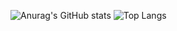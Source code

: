 ![Anurag's GitHub stats](https://github-readme-stats.vercel.app/api?username=esechy&show_icons=true&theme=dark) ![Top Langs](https://github-readme-stats.vercel.app/api/top-langs/?username=esechy&layout=compact&theme=dark)
